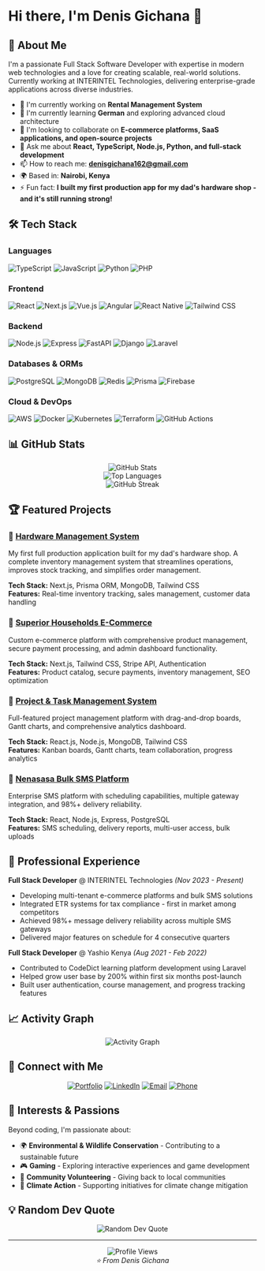 # Hi there, I'm Denis Gichana 👋

## 🚀 About Me

I'm a passionate Full Stack Software Developer with expertise in modern web technologies and a love for creating scalable, real-world solutions. Currently working at INTERINTEL Technologies, delivering enterprise-grade applications across diverse industries.

- 🔭 I'm currently working on **Rental Management System**
- 🌱 I'm currently learning **German** and exploring advanced cloud architecture
- 👯 I'm looking to collaborate on **E-commerce platforms, SaaS applications, and open-source projects**
- 💬 Ask me about **React, TypeScript, Node.js, Python, and full-stack development**
- 📫 How to reach me: **denisgichana162@gmail.com**
- 🌍 Based in: **Nairobi, Kenya**
- ⚡ Fun fact: **I built my first production app for my dad's hardware shop - and it's still running strong!**

## 🛠️ Tech Stack

### Languages

![TypeScript](https://img.shields.io/badge/-TypeScript-3178C6?style=flat-square&logo=typescript&logoColor=white)
![JavaScript](https://img.shields.io/badge/-JavaScript-F7DF1E?style=flat-square&logo=javascript&logoColor=black)
![Python](https://img.shields.io/badge/-Python-3776AB?style=flat-square&logo=python&logoColor=white)
![PHP](https://img.shields.io/badge/-PHP-777BB4?style=flat-square&logo=php&logoColor=white)

### Frontend

![React](https://img.shields.io/badge/-React-61DAFB?style=flat-square&logo=react&logoColor=black)
![Next.js](https://img.shields.io/badge/-Next.js-000000?style=flat-square&logo=next.js&logoColor=white)
![Vue.js](https://img.shields.io/badge/-Vue.js-4FC08D?style=flat-square&logo=vue.js&logoColor=white)
![Angular](https://img.shields.io/badge/-Angular-DD0031?style=flat-square&logo=angular&logoColor=white)
![React Native](https://img.shields.io/badge/-React%20Native-61DAFB?style=flat-square&logo=react&logoColor=black)
![Tailwind CSS](https://img.shields.io/badge/-Tailwind%20CSS-38B2AC?style=flat-square&logo=tailwind-css&logoColor=white)

### Backend

![Node.js](https://img.shields.io/badge/-Node.js-339933?style=flat-square&logo=node.js&logoColor=white)
![Express](https://img.shields.io/badge/-Express-000000?style=flat-square&logo=express&logoColor=white)
![FastAPI](https://img.shields.io/badge/-FastAPI-009688?style=flat-square&logo=fastapi&logoColor=white)
![Django](https://img.shields.io/badge/-Django-092E20?style=flat-square&logo=django&logoColor=white)
![Laravel](https://img.shields.io/badge/-Laravel-FF2D20?style=flat-square&logo=laravel&logoColor=white)

### Databases & ORMs

![PostgreSQL](https://img.shields.io/badge/-PostgreSQL-336791?style=flat-square&logo=postgresql&logoColor=white)
![MongoDB](https://img.shields.io/badge/-MongoDB-47A248?style=flat-square&logo=mongodb&logoColor=white)
![Redis](https://img.shields.io/badge/-Redis-DC382D?style=flat-square&logo=redis&logoColor=white)
![Prisma](https://img.shields.io/badge/-Prisma-2D3748?style=flat-square&logo=prisma&logoColor=white)
![Firebase](https://img.shields.io/badge/-Firebase-FFCA28?style=flat-square&logo=firebase&logoColor=black)

### Cloud & DevOps

![AWS](https://img.shields.io/badge/-AWS-232F3E?style=flat-square&logo=amazon-aws&logoColor=white)
![Docker](https://img.shields.io/badge/-Docker-2496ED?style=flat-square&logo=docker&logoColor=white)
![Kubernetes](https://img.shields.io/badge/-Kubernetes-326CE5?style=flat-square&logo=kubernetes&logoColor=white)
![Terraform](https://img.shields.io/badge/-Terraform-623CE4?style=flat-square&logo=terraform&logoColor=white)
![GitHub Actions](https://img.shields.io/badge/-GitHub%20Actions-2088FF?style=flat-square&logo=github-actions&logoColor=white)

## 📊 GitHub Stats

<div align="center">
  <img src="https://github-readme-stats.vercel.app/api?username=[dennoh-mzoefu]&show_icons=true&theme=dark&hide_border=true" alt="GitHub Stats" />
</div>

<div align="center">
  <img src="https://github-readme-stats.vercel.app/api/top-langs/?username=[dennoh-mzoefu]&layout=compact&theme=dark&hide_border=true" alt="Top Languages" />
</div>

<div align="center">
  <img src="https://github-readme-streak-stats.herokuapp.com/?user=[dennoh-mzoefu]&theme=dark&hide_border=true" alt="GitHub Streak" />
</div>

## 🏆 Featured Projects

### 🌟 [Hardware Management System](https://github.com/yourusername/hardware-management)

My first full production application built for my dad's hardware shop. A complete inventory management system that streamlines operations, improves stock tracking, and simplifies order management.

**Tech Stack:** Next.js, Prisma ORM, MongoDB, Tailwind CSS  
**Features:** Real-time inventory tracking, sales management, customer data handling

### 🌟 [Superior Households E-Commerce](https://github.com/yourusername/superior-households)

Custom e-commerce platform with comprehensive product management, secure payment processing, and admin dashboard functionality.

**Tech Stack:** Next.js, Tailwind CSS, Stripe API, Authentication  
**Features:** Product catalog, secure payments, inventory management, SEO optimization

### 🌟 [Project & Task Management System](https://github.com/yourusername/task-management)

Full-featured project management platform with drag-and-drop boards, Gantt charts, and comprehensive analytics dashboard.

**Tech Stack:** React.js, Node.js, MongoDB, Tailwind CSS  
**Features:** Kanban boards, Gantt charts, team collaboration, progress analytics

### 🌟 [Nenasasa Bulk SMS Platform](https://github.com/yourusername/nenasasa-sms)

Enterprise SMS platform with scheduling capabilities, multiple gateway integration, and 98%+ delivery reliability.

**Tech Stack:** React, Node.js, Express, PostgreSQL  
**Features:** SMS scheduling, delivery reports, multi-user access, bulk uploads

## 💼 Professional Experience

**Full Stack Developer** @ INTERINTEL Technologies _(Nov 2023 - Present)_

- Developing multi-tenant e-commerce platforms and bulk SMS solutions
- Integrated ETR systems for tax compliance - first in market among competitors
- Achieved 98%+ message delivery reliability across multiple SMS gateways
- Delivered major features on schedule for 4 consecutive quarters

**Full Stack Developer** @ Yashio Kenya _(Aug 2021 - Feb 2022)_

- Contributed to CodeDict learning platform development using Laravel
- Helped grow user base by 200% within first six months post-launch
- Built user authentication, course management, and progress tracking features

## 📈 Activity Graph

<div align="center">
  <img src="https://github-readme-activity-graph.vercel.app/graph?username=[dennoh-mzoefu]&theme=react-dark&hide_border=true" alt="Activity Graph" />
</div>

## 🤝 Connect with Me

<div align="center">
  
[![Portfolio](https://img.shields.io/badge/-Portfolio-000000?style=for-the-badge&logo=vercel&logoColor=white)](https://denis-gichana-portfolio.netlify.app/)
[![LinkedIn](https://img.shields.io/badge/-LinkedIn-0077B5?style=for-the-badge&logo=linkedin&logoColor=white)](https://linkedin.com/in/denis-gichana)
[![Email](https://img.shields.io/badge/-Email-D14836?style=for-the-badge&logo=gmail&logoColor=white)](mailto:denisgichana162@gmail.com)
[![Phone](https://img.shields.io/badge/-Phone-25D366?style=for-the-badge&logo=whatsapp&logoColor=white)](tel:+254743386487)

</div>

## 🌱 Interests & Passions

Beyond coding, I'm passionate about:

- 🌍 **Environmental & Wildlife Conservation** - Contributing to a sustainable future
- 🎮 **Gaming** - Exploring interactive experiences and game development
- 🤝 **Community Volunteering** - Giving back to local communities
- 🌱 **Climate Action** - Supporting initiatives for climate change mitigation

## 💡 Random Dev Quote

<div align="center">
  <img src="https://quotes-github-readme.vercel.app/api?type=horizontal&theme=dark" alt="Random Dev Quote" />
</div>

---

<div align="center">
  <img src="https://komarev.com/ghpvc/?username=[dennoh-mzoefu]&color=blueviolet&style=flat-square&label=Profile+Views" alt="Profile Views" />
</div>

<div align="center">
  <em>⭐ From Denis Gichana</em>
</div>
